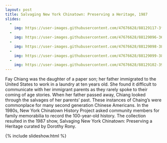 ```yaml
---
layout: post
title: Salvaging New York Chinatown: Preserving a Heritage, 1987
slides:
  -
    img: https://user-images.githubusercontent.com/47676628/88129117-3fe16580-cba5-11ea-95fa-5b7ad2f38eab.jpg
  -
    img: https://user-images.githubusercontent.com/47676628/88129096-3657fd80-cba5-11ea-8994-e675815d012a.jpg
  -
    img: https://user-images.githubusercontent.com/47676628/88129098-38ba5780-cba5-11ea-9c11-c69a5325500d.jpg
  -
    img: https://user-images.githubusercontent.com/47676628/88129099-38ba5780-cba5-11ea-84c9-51e9df07a856.jpg
  - 
    img: https://user-images.githubusercontent.com/47676628/88129102-3952ee00-cba5-11ea-92fc-fd39c154637b.jpg 
---
```


Fay Chiang was the daughter of a paper son; her father immigrated to the United States to work in a laundry at ten years old. She found it difficult to communicate with her immigrant parents as they rarely spoke to their coming of age stories. When her father passed away, Chiang looked through the salvages of her parents’ past. These instances of Chaing’s were commonplace for many second generation Chinese Americans. In the 1980s, New York Chinatown History Project asked community members for family memorabilia to record the 100-year-old history. The collection resulted in the 1987 show, Salvaging New York Chinatown: Preserving a Heritage curated by Dorothy Rony. 

{% include slideshow.html %}


